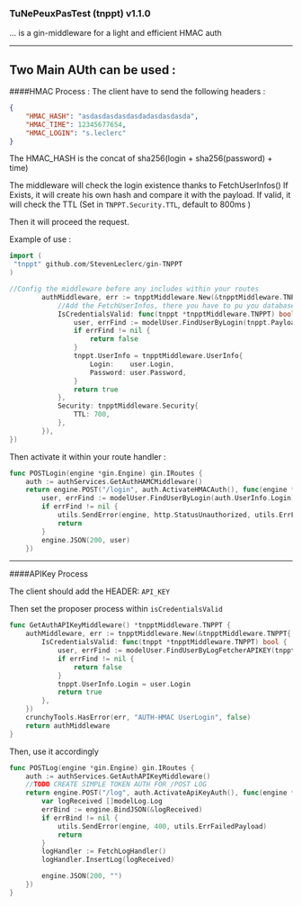 ### TuNePeuxPasTest (tnppt) v1.1.0

... is a gin-middleware for a light and efficient HMAC auth

-----

Two Main AUth can be used :
--
####HMAC Process :
The client have to send the following headers :
```Json
{
    "HMAC_HASH": "asdasdasdasdasdadasdasdasda",
    "HMAC_TIME": 12345677654,
    "HMAC_LOGIN": "s.leclerc"
}
```

The HMAC_HASH is the concat of sha256(login + sha256(password) + time)

The middleware will check the login existence thanks to FetchUserInfos()
If Exists, it will create his own hash and compare it with the payload.
If valid, it will check the TTL (Set in `TNPPT.Security.TTL`, default to 800ms )

Then it will proceed the request.

Example of use :

```go
import (
 "tnppt" github.com/StevenLeclerc/gin-TNPPT
)

//Config the middleware before any includes within your routes
    	authMiddleware, err := tnpptMiddleware.New(&tnpptMiddleware.TNPPT{
    		//Add the FetchUserInfos, there you have to pu you database call to verify the user exists ? right ?
    		IsCredentialsValid: func(tnppt *tnpptMiddleware.TNPPT) bool {
                user, errFind := modelUser.FindUserByLogin(tnppt.PayloadHMAC.Login)
                if errFind != nil {
                    return false
                }
                tnppt.UserInfo = tnpptMiddleware.UserInfo{
                    Login:    user.Login,
                    Password: user.Password,
                }
                return true
            },
            Security: tnpptMiddleware.Security{
                TTL: 700,
            },
    	}),
})  
``` 
Then activate it within your route handler :

```go
func POSTLogin(engine *gin.Engine) gin.IRoutes {
	auth := authServices.GetAuthHAMCMiddleware()
	return engine.POST("/login", auth.ActivateHMACAuth(), func(engine *gin.Context) {
		user, errFind := modelUser.FindUserByLogin(auth.UserInfo.Login)
		if errFind != nil {
			utils.SendError(engine, http.StatusUnauthorized, utils.ErrFailedAuthentication)
			return
		}
		engine.JSON(200, user)
	})
```

-------------------------------

####APIKey Process

The client should add the HEADER: `API_KEY`

Then set the proposer process within `isCredentialsValid`

```go
func GetAuthAPIKeyMiddleware() *tnpptMiddleware.TNPPT {
	authMiddleware, err := tnpptMiddleware.New(&tnpptMiddleware.TNPPT{
		IsCredentialsValid: func(tnppt *tnpptMiddleware.TNPPT) bool {
			user, errFind := modelUser.FindUserByLogFetcherAPIKEY(tnppt.PayloadAPIKey.APIKey)
			if errFind != nil {
				return false
			}
			tnppt.UserInfo.Login = user.Login
			return true
		},
	})
	crunchyTools.HasError(err, "AUTH-HMAC UserLogin", false)
	return authMiddleware
}
``` 

Then, use it accordingly
```go
func POSTLog(engine *gin.Engine) gin.IRoutes {
	auth := authServices.GetAuthAPIKeyMiddleware()
	//TODO CREATE SIMPLE TOKEN AUTH FOR /POST LOG
	return engine.POST("/log", auth.ActivateApiKeyAuth(), func(engine *gin.Context) {
		var logReceived []modelLog.Log
		errBind := engine.BindJSON(&logReceived)
		if errBind != nil {
			utils.SendError(engine, 400, utils.ErrFailedPayload)
			return
		}
		logHandler := FetchLogHandler()
		logHandler.InsertLog(logReceived)

		engine.JSON(200, "")
	})
}
```
